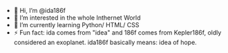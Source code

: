 - 👋 Hi, I’m @ida186f
- 👀 I’m interested in the whole Inthernet World
- 🌱 I’m currently learning Python/ HTML/ CSS
- ⚡ Fun fact: ida comes from "idea" and 186f comes from Kepler186f, oldly considered an exoplanet. ida186f basically means: idea of hope.

